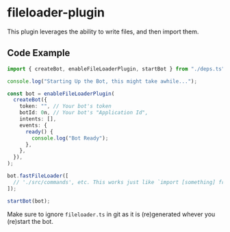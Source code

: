# fileloader-plugin

This plugin leverages the ability to write files, and then import them.

## Code Example

```typescript
import { createBot, enableFileLoaderPlugin, startBot } from "./deps.ts"; // Import discordeno and this plugin.

console.log("Starting Up the Bot, this might take awhile...");

const bot = enableFileLoaderPlugin(
  createBot({
    token: "", // Your bot's token
    botId: 0n, // Your bot's "Application Id",
    intents: [],
    events: {
      ready() {
        console.log("Bot Ready");
      },
    },
  }),
);

bot.fastFileLoader([
  // './src/commands', etc. This works just like `import [something] from [somewhere]`
]);

startBot(bot);
```

Make sure to ignore `fileloader.ts` in git as it is (re)generated whever you (re)start the bot.
